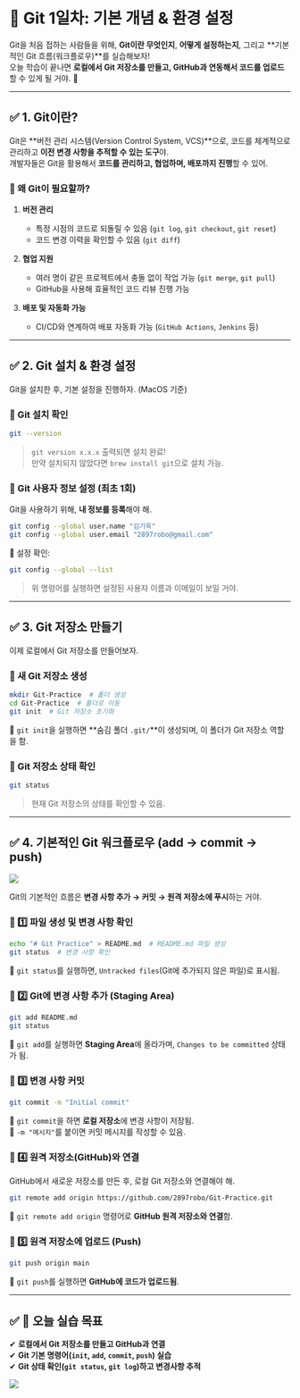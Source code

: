 # **🚀 Git 1일차: 기본 개념 & 환경 설정**
Git을 처음 접하는 사람들을 위해, **Git이란 무엇인지**, **어떻게 설정하는지**, 그리고 **기본적인 Git 흐름(워크플로우)**를 실습해보자!  
오늘 학습이 끝나면 **로컬에서 Git 저장소를 만들고, GitHub과 연동해서 코드를 업로드**할 수 있게 될 거야. 💪

---

## **✅ 1. Git이란?**
Git은 **버전 관리 시스템(Version Control System, VCS)**으로, 코드를 체계적으로 관리하고 **이전 변경 사항을 추적할 수 있는 도구**야.  
개발자들은 Git을 활용해서 **코드를 관리하고, 협업하며, 배포까지 진행**할 수 있어.

### **🔹 왜 Git이 필요할까?**
1. **버전 관리**
    - 특정 시점의 코드로 되돌릴 수 있음 (`git log`, `git checkout`, `git reset`)
    - 코드 변경 이력을 확인할 수 있음 (`git diff`)

2. **협업 지원**
    - 여러 명이 같은 프로젝트에서 충돌 없이 작업 가능 (`git merge`, `git pull`)
    - GitHub을 사용해 효율적인 코드 리뷰 진행 가능

3. **배포 및 자동화 가능**
    - CI/CD와 연계하여 배포 자동화 가능 (`GitHub Actions`, `Jenkins` 등)

---

## **✅ 2. Git 설치 & 환경 설정**
Git을 설치한 후, 기본 설정을 진행하자. (MacOS 기준)

### **🔹 Git 설치 확인**
```sh
git --version
```
> `git version x.x.x` 출력되면 설치 완료!  
> 만약 설치되지 않았다면 `brew install git`으로 설치 가능.

### **🔹 Git 사용자 정보 설정 (최초 1회)**
Git을 사용하기 위해, **내 정보를 등록**해야 해.
```sh
git config --global user.name "김기욱"
git config --global user.email "2897robo@gmail.com"
```
📌 설정 확인:
```sh
git config --global --list
```
> 위 명령어를 실행하면 설정된 사용자 이름과 이메일이 보일 거야.

---

## **✅ 3. Git 저장소 만들기**
이제 로컬에서 Git 저장소를 만들어보자.

### **🔹 새 Git 저장소 생성**
```sh
mkdir Git-Practice  # 폴더 생성
cd Git-Practice  # 폴더로 이동
git init  # Git 저장소 초기화
```
📌 `git init`을 실행하면 **숨김 폴더 `.git/`**이 생성되며, 이 폴더가 Git 저장소 역할을 함.

### **🔹 Git 저장소 상태 확인**
```sh
git status
```
> 현재 Git 저장소의 상태를 확인할 수 있음.

---

## **✅ 4. 기본적인 Git 워크플로우 (add → commit → push)**
![](https://blog.kakaocdn.net/dn/bVzlF4/btsHklPhiSk/AYKJBM3aWGBwBSdLMKxkXK/img.png)


Git의 기본적인 흐름은 **변경 사항 추가 → 커밋 → 원격 저장소에 푸시**하는 거야.

### **🔹 1️⃣ 파일 생성 및 변경 사항 확인**
```sh
echo "# Git Practice" > README.md  # README.md 파일 생성
git status  # 변경 사항 확인
```
📌 `git status`를 실행하면, `Untracked files`(Git에 추가되지 않은 파일)로 표시됨.

### **🔹 2️⃣ Git에 변경 사항 추가 (Staging Area)**
```sh
git add README.md
git status
```
📌 `git add`를 실행하면 **Staging Area**에 올라가며, `Changes to be committed` 상태가 됨.

### **🔹 3️⃣ 변경 사항 커밋**
```sh
git commit -m "Initial commit"
```
📌 `git commit`을 하면 **로컬 저장소**에 변경 사항이 저장됨.  
📌 `-m "메시지"`를 붙이면 커밋 메시지를 작성할 수 있음.

### **🔹 4️⃣ 원격 저장소(GitHub)와 연결**
GitHub에서 새로운 저장소를 만든 후, 로컬 Git 저장소와 연결해야 해.
```sh
git remote add origin https://github.com/2897robo/Git-Practice.git
```
📌 `git remote add origin` 명령어로 **GitHub 원격 저장소와 연결**함.

### **🔹 5️⃣ 원격 저장소에 업로드 (Push)**
```sh
git push origin main
```
📌 `git push`를 실행하면 **GitHub에 코드가 업로드됨**.

---

## **✅ 🎯 오늘 실습 목표**
✔ **로컬에서 Git 저장소를 만들고 GitHub과 연결**  
✔ **Git 기본 명령어(`init`, `add`, `commit`, `push`) 실습**  
✔ **Git 상태 확인(`git status`, `git log`)하고 변경사항 추적**

![](https://i.ibb.co/XkWtWxGD/2025-02-13-22-45-27.png)